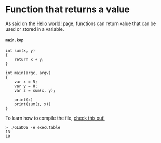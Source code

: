 # Function that returns a value

As said on the [Hello world! page](./hello_world.md), functions can return value that can be used or stored in a variable.

#### **`main.kop`**
```
int sum(x, y)
{
	return x + y;
}

int main(argc, argv)
{
	var x = 5;
	var y = 8;
	var z = sum(x, y);

	print(z)
	print(sum(z, x))
}
```

To learn how to compile the file, [check this out!](./compile_and_run.md)

```
> ./GLaDOS -e executable
13
18
```
